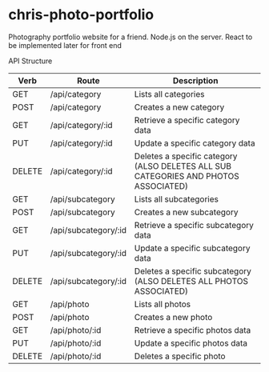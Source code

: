 # chris-photo-portfolio
Photography portfolio website for a friend. Node.js on the server. React to be implemented later for front end


API Structure
<table>
        <thead>
            <th>Verb</th>
            <th>Route</th>
            <th>Description</th>
        </thead>
        <tbody>
            <tr>
                <td>GET</td>
                <td>/api/category</td>
                <td>Lists all categories</td>
            </tr>
            <tr>
                <td>POST</td>
                <td>/api/category</td>
                <td>Creates a new category</td>
            </tr>
            <tr>
                <td>GET</td>
                <td>/api/category/:id</td>
                <td>Retrieve a specific category data</td>
            </tr>
            <tr>
                <td>PUT</td>
                <td>/api/category/:id</td>
                <td>Update a specific category data</td>
            </tr>
            <tr>
                <td>DELETE</td>
                <td>/api/category/:id</td>
                <td>Deletes a specific category (ALSO DELETES ALL SUB CATEGORIES AND PHOTOS ASSOCIATED)</td>
            </tr>
            <tr>
                <td>GET</td>
                <td>/api/subcategory</td>
                <td>Lists all subcategories</td>
            </tr>
            <tr>
                <td>POST</td>
                <td>/api/subcategory</td>
                <td>Creates a new subcategory</td>
            </tr>
            <tr>
                <td>GET</td>
                <td>/api/subcategory/:id</td>
                <td>Retrieve a specific subcategory data</td>
            </tr>
            <tr>
                <td>PUT</td>
                <td>/api/subcategory/:id</td>
                <td>Update a specific subcategory data</td>
            </tr>
            <tr>
                <td>DELETE</td>
                <td>/api/subcategory/:id</td>
                <td>Deletes a specific subcategory (ALSO DELETES ALL PHOTOS ASSOCIATED)</td>
            </tr>
            <tr>
                <td>GET</td>
                <td>/api/photo</td>
                <td>Lists all photos</td>
            </tr>
            <tr>
                <td>POST</td>
                <td>/api/photo</td>
                <td>Creates a new photo</td>
            </tr>
            <tr>
                <td>GET</td>
                <td>/api/photo/:id</td>
                <td>Retrieve a specific photos data</td>
            </tr>
            <tr>
                <td>PUT</td>
                <td>/api/photo/:id</td>
                <td>Update a specific photos data</td>
            </tr>
            <tr>
                <td>DELETE</td>
                <td>/api/photo/:id</td>
                <td>Deletes a specific photo</td>
            </tr>
        </tbody>
    </table>
